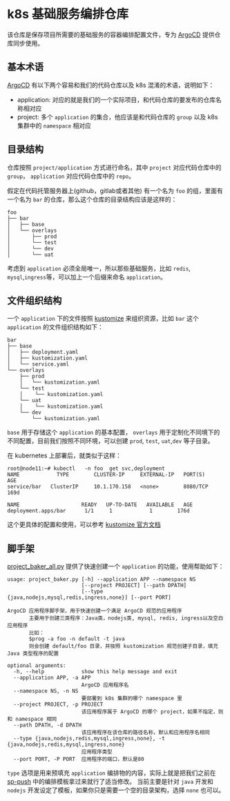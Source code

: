 # k8s 基础服务编排仓库

该仓库是保存项目所需要的基础服务的容器编排配置文件，专为 [ArgoCD][1] 提供仓库同步使用。

## 基本术语

[ArgoCD][1] 有以下两个容易和我们的代码仓库以及 k8s 混淆的术语，说明如下：

- application: 对应的就是我们的一个实际项目，和代码仓库的要发布的仓库名称相对应
- project: 多个 `application` 的集合，他应该是和代码仓库的 `group` 以及 k8s 集群中的 `namespace` 相对应

## 目录结构

仓库按照 `project/application` 方式进行命名，其中 `project` 对应代码仓库中的 `group`， `application` 对应代码仓库中的 `repo`。

假定在代码托管服务器上(github，gitlab或者其他) 有一个名为 `foo` 的组，里面有一个名为 `bar` 的仓库，那么这个仓库的目录结构应该是这样的：

```
foo
├── bar
│   ├── base
│   └── overlays
│       ├── prod
│       └── test
│       └── dev
│       └── uat
```

考虑到 `application` 必须全局唯一，所以那些基础服务，比如 `redis`, `mysql`,`ingress`等，可以加上一个后缀来命名  `application`。

## 文件组织结构

一个 `application` 下的文件按照 [kustomize][2] 来组织资源，比如 `bar` 这个 `application` 的文件组织结构如下：

```
bar
├── base
│   ├── deployment.yaml
│   ├── kustomization.yaml
│   └── service.yaml
└── overlays
    ├── prod
    │   └── kustomization.yaml
    └── test
    │    └── kustomization.yaml
    └── uat
    │    └── kustomization.yaml
    └── dev
        └── kustomization.yaml
```

`base` 用于存储这个 `application` 的基本配置， `overlays` 用于定制化不同境下的不同配置，目前我们按照不同环境，可以创建 `prod`, `test`, `uat`,`dev` 等子目录。

在 kubernetes 上部署后，就类似于这样：

```
root@node11:~# kubectl   -n foo  get svc,deployment
NAME            TYPE        CLUSTER-IP     EXTERNAL-IP   PORT(S)          AGE
service/bar   ClusterIP     10.1.170.158   <none>        8080/TCP         169d

NAME                    READY   UP-TO-DATE   AVAILABLE   AGE
deployment.apps/bar      1/1     1            1        176d
```

这个更具体的配置和使用，可以参考 [kustomize 官方文档][2]

## 脚手架

[project_baker_all.py](./project_baker_all.py) 提供了快速创建一个 `application` 的功能，使用帮助如下：

```shell
usage: project_baker.py [-h] --application APP --namespace NS
                        [--project PROJECT] [--path DPATH]
                        [--type {java,nodejs,mysql,redis,ingress,none}] [--port PORT]

ArgoCD 应用程序脚手架，用于快速创建一个满足 ArgoCD 规范的应用程序
       主要用于创建三类程序：Java类，nodejs类, mysql, redis, ingress以及空白应用程序
       比如：
       $prog -a foo -n default -t java
       则会创建 default/foo 目录，并按照 kustomization 规范创建子目录，填充 Java 类型程序的配置

optional arguments:
  -h, --help            show this help message and exit
  --application APP, -a APP
                        ArgoCD 应用程序名
  --namespace NS, -n NS
                        要部署到 k8s 集群的哪个 namespace 里
  --project PROJECT, -p PROJECT
                        该应用程序属于 ArgoCD 的哪个 project，如果不指定，则和 namespace 相同
  --path DPATH, -d DPATH
                        该应用程序在该仓库的路径名称，默认和应用程序名相同
  --type {java,nodejs,redis,mysql,ingress,none}, -t {java,nodejs,redis,mysql,ingress,none}
                        应用程序类型
  --port PORT, -P PORT  应用程序的端口，默认是80
```

`type` 选项是用来预填充 `application` 编排物的内容，实际上就是把我们之前在 [sp-push][3] 中的编排模板拿过来就行了适当修改。
当前主要是针对 `java` 开发和 `nodejs` 开发设定了模板，如果你只是需要一个空的目录架构，选择 `none` 也可以。

[1]: https://argo-cd.readthedocs.io/en/stable/
[2]: https://kubernetes.io/zh/docs/tasks/manage-kubernetes-objects/kustomization/
[3]: https://github.com/wgzhao/sp-push
